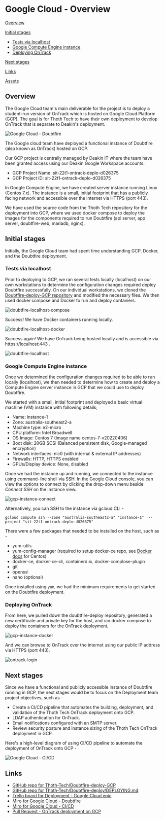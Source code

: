 # Google Cloud - Overview

[Overview](#overview)

[Initial stages](#initial-stages)

- [Tests via localhost](#tests-via-localhost)
- [Google Compute Engine instance](#google-compute-engine-instance)
- [Deploying OnTrack](#deploying-ontrack)

[Next stages](#next-stages)

[Links](#links)

[Assets](#assets)

## Overview

The Google Cloud team's main deliverable for the project is to deploy a student-run version of
OnTrack which is hosted on Google Cloud Platform (GCP). The goal is for Thoth Tech to have their own
deployment to develop OnTrack that is separate to Deakin's deployment.

![Google Cloud - Doubtfire](assets/GoogleCloud_Doubtfire.jpg "Google Cloud - Doubtfire")

The Google cloud team have deployed a functional instance of Doubtfire (also known as OnTrack)
hosted on GCP.

Our GCP project is centrally managed by Deakin IT where the team have been granted access using our
Deakin Google Workspace accounts.

- GCP Project Name: sit-22t1-ontrack-deplo-d026375
- GCP Project ID: sit-22t1-ontrack-deplo-d026375

In Google Compute Engine, we have created server instance running Linux (Centos 7.x). The instance
is a small, initial footprint that has a publicly facing network and accessible over the internet
via HTTPS (port 443).

We have used the source code from the Thoth Tech repository for the deployment into GCP, where we
used docker compose to deploy the images for the components required to run Doubtfire (api server,
app server, doubtfire-web, mariadb, nginx).

## Initial stages

Initially, the Google Cloud team had spent time understanding GCP, Docker, and the Doubtfire
deployment.

### Tests via localhost

Prior to deploying to GCP, we ran several tests locally (localhost) on our own workstations to
determine the configuration changes required deploy Doubtfire successfully. On our individual
workstations, we cloned the
[Doubtfire-deploy-GCP repository](https://github.com/thoth-tech/doubtfire-deploy-GCP) and modified
the necessary files. We then used docker compose and Docker to run and deploy containers.

![doubtfire-localhost-compose](assets/doubtfire-localhost-compose.png "docker compose output")

Success! We have Docker containers running locally.

![doubtfire-localhost-docker](assets/doubtfire-localhost-docker.png "Docker containers running")

Success again! We have OnTrack being hosted locally and is accessible via https://localhost:443 .

![doubtfire-localhost](assets/doubtfire-localhost.png "Doubtfire running on localhost")

### Google Compute Engine instance

Once we determined the configuration changes required to be able to run locally (localhost), we then
needed to determine how to create and deploy a Compute Engine server instance in GCP that we could
use to deploy Doubtfire.

We started with a small, initial footprint and deployed a basic virtual machine (VM) instance with
following details;

- Name: instance-1
- Zone: australia-southeast2-a
- Machine type: e2-micro
- CPU platform: Intel Broadwell
- OS Image: Centos 7 (Image name centos-7-v20220406)
- Boot disk: 20GB SCSI (Balanced persistent disk, Google-managed encryption)
- Network interfaces: nic0 (with internal & external IP addresses)
- Firewalls: HTTP, HTTPS enabled
- GPUs/Display device: None, disabled

Once we had the instance up and running, we connected to the instance using command-line shell via
SSH. In the Google Cloud console, you can view the options to connect by clicking the drop-down menu
beside _Connect SSH_ on the instance view.

![gcp-instance-connect](assets/gcp-instance-connect.png "Instance connection options")

Alternatively, you can SSH to the instance via gcloud CLI -

```shell
gcloud compute ssh --zone "australia-southeast2-a" "instance-1"  --project "sit-22t1-ontrack-deplo-d026375"
```

There were a few packages that needed to be installed on the host, such as -

- yum-utils
- yum-config-manager (required to setup docker-ce repo, see
  [Docker docs](https://docs.docker.com/engine/install/centos/) for Centos)
- docker-ce, docker-ce-cli, containerd.io, docker-complose-plugin
- git
- openssl
- nano (optional)

Once installed using `yum`, we had the minimum requirements to get started on the Doubtfire
deployment.

### Deploying OnTrack

From here, we pulled down the doubtfire-deploy repository, generated a new certificate and private
key for the host, and ran docker compose to deploy the containers for the OnTrack deployment.

![gcp-instance-docker](assets/gcp-instance-docker.png "Instance running docker containers")

And we can browse to OnTrack over the internet using our public IP address via HTTPS (port 443).

![ontrack-login](assets/ontrack-login.png "OnTrack Login")

## Next stages

Since we have a functional and publicly accessible instance of Doubtfire running in GCP, the next
stages would be to focus on the Deployment team project objectives, such as -

- Create a CI/CD pipeline that automates the building, deployment, and validation of the Thoth Tech
  OnTrack deployment onto GCP.
- LDAP authentication for OnTrack.
- Email notifications configured with an SMTP server.
- Review security posture and instance sizing of the Thoth Tech OnTrack deployment in GCP.

Here's a high-level diagram of using CI/CD pipeline to automate the deployment of OnTrack onto GCP -

![Google Cloud - CI/CD](assets/GoogleCloud_CICD.jpg "Google Cloud - CICD")

## Links

- [GitHub repo for Thoth-Tech/Doubtfire-deploy-GCP](https://github.com/thoth-tech/doubtfire-deploy-GCP)
- [GitHub repo for Thoth-Tech/Doubtfire-deploy/DEPLOYING.md](https://github.com/thoth-tech/doubtfire-deploy/blob/main/DEPLOYING.md)
- [Trello board for Deployment - Google Cloud epic](https://trello.com/b/dI1yx9A1/deployment)
- [Miro for Google Cloud - Doubtfire](https://miro.com/app/board/uXjVO0h8ZSE=/?share_link_id=62396987373)
- [Miro for Google Cloud - CI/CD](https://miro.com/app/board/uXjVO64xoQw=/?share_link_id=57734801709)
- [Pull Request - OnTrack deployment on GCP](https://github.com/thoth-tech/doubtfire-deploy-GCP/pull/5)
